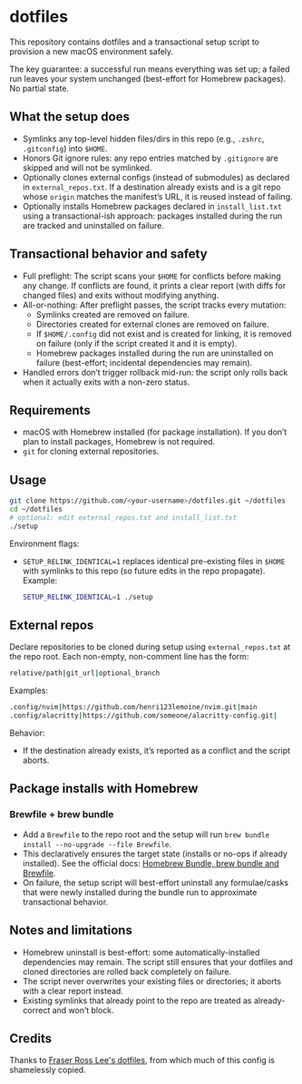 # dotfiles

This repository contains dotfiles and a transactional setup script to provision a new macOS environment safely.

The key guarantee: a successful run means everything was set up; a failed run leaves your system unchanged (best-effort for Homebrew packages). No partial state.

## What the setup does

- Symlinks any top-level hidden files/dirs in this repo (e.g., `.zshrc`, `.gitconfig`) into `$HOME`.
- Honors Git ignore rules: any repo entries matched by `.gitignore` are skipped and will not be symlinked.
- Optionally clones external configs (instead of submodules) as declared in `external_repos.txt`. If a destination already exists and is a git repo whose `origin` matches the manifest’s URL, it is reused instead of failing.
- Optionally installs Homebrew packages declared in `install_list.txt` using a transactional-ish approach: packages installed during the run are tracked and uninstalled on failure.

## Transactional behavior and safety

- Full preflight: The script scans your `$HOME` for conflicts before making any change. If conflicts are found, it prints a clear report (with diffs for changed files) and exits without modifying anything.
- All-or-nothing: After preflight passes, the script tracks every mutation:
  - Symlinks created are removed on failure.
  - Directories created for external clones are removed on failure.
  - If `$HOME/.config` did not exist and is created for linking, it is removed on failure (only if the script created it and it is empty).
  - Homebrew packages installed during the run are uninstalled on failure (best-effort; incidental dependencies may remain).
- Handled errors don’t trigger rollback mid-run: the script only rolls back when it actually exits with a non-zero status.

## Requirements

- macOS with Homebrew installed (for package installation). If you don’t plan to install packages, Homebrew is not required.
- `git` for cloning external repositories.

## Usage

```sh
git clone https://github.com/<your-username>/dotfiles.git ~/dotfiles
cd ~/dotfiles
# optional: edit external_repos.txt and install_list.txt
./setup
```

Environment flags:

- `SETUP_RELINK_IDENTICAL=1` replaces identical pre-existing files in `$HOME` with symlinks to this repo (so future edits in the repo propagate). Example:

  ```sh
  SETUP_RELINK_IDENTICAL=1 ./setup
  ```

## External repos

Declare repositories to be cloned during setup using `external_repos.txt` at the repo root. Each non-empty, non-comment line has the form:

```bash
relative/path|git_url|optional_branch
```

Examples:

```bash
.config/nvim|https://github.com/henri123lemoine/nvim.git|main
.config/alacritty|https://github.com/someone/alacritty-config.git|
```

Behavior:

- If the destination already exists, it’s reported as a conflict and the script aborts.

## Package installs with Homebrew

### Brewfile + brew bundle

- Add a `Brewfile` to the repo root and the setup will run `brew bundle install --no-upgrade --file Brewfile`.
- This declaratively ensures the target state (installs or no-ops if already installed). See the official docs: [Homebrew Bundle, brew bundle and Brewfile](https://docs.brew.sh/Brew-Bundle-and-Brewfile).
- On failure, the setup script will best-effort uninstall any formulae/casks that were newly installed during the bundle run to approximate transactional behavior.

## Notes and limitations

- Homebrew uninstall is best-effort: some automatically-installed dependencies may remain. The script still ensures that your dotfiles and cloned directories are rolled back completely on failure.
- The script never overwrites your existing files or directories; it aborts with a clear report instead.
- Existing symlinks that already point to the repo are treated as already-correct and won’t block.

## Credits

Thanks to [Fraser Ross Lee's dotfiles](https://github.com/FraserLee/dotfiles), from which much of this config is shamelessly copied.
